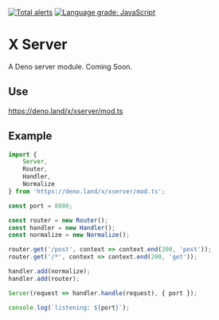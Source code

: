 [![Total alerts](https://img.shields.io/lgtm/alerts/g/xeaone/server.svg?logo=lgtm&logoWidth=18)](https://lgtm.com/projects/g/xeaone/server/alerts/)
[![Language grade: JavaScript](https://img.shields.io/lgtm/grade/javascript/g/xeaone/server.svg?logo=lgtm&logoWidth=18)](https://lgtm.com/projects/g/xeaone/server/context:javascript)

# X Server
A Deno server module. Coming Soon.

## Use
https://deno.land/x/xserver/mod.ts

## Example
```ts
import {
    Server,
    Router,
    Handler,
    Normalize
} from 'https://deno.land/x/xserver/mod.ts';

const port = 8080;

const router = new Router();
const handler = new Handler();
const normalize = new Normalize();

router.get('/post', context => context.end(200, 'post'));
router.get('/*', context => context.end(200, 'get'));

handler.add(normalize);
handler.add(router);

Server(request => handler.handle(request), { port });

console.log(`listening: ${port}`);
```